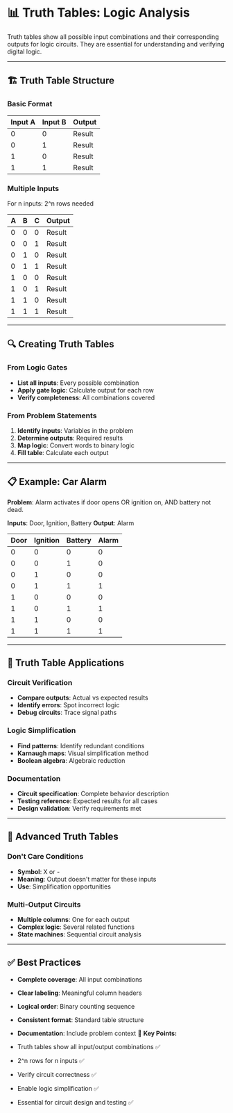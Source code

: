 # 📊 Truth Tables: Logic Analysis

Truth tables show all possible input combinations and their corresponding outputs for logic circuits. They are essential for understanding and verifying digital logic.

---

## 🏗️ Truth Table Structure

### Basic Format
| Input A | Input B | Output |
|---------|---------|--------|
| 0 | 0 | Result |
| 0 | 1 | Result |
| 1 | 0 | Result |
| 1 | 1 | Result |

### Multiple Inputs
For n inputs: 2^n rows needed

| A | B | C | Output |
|---|---|---|--------|
| 0 | 0 | 0 | Result |
| 0 | 0 | 1 | Result |
| 0 | 1 | 0 | Result |
| 0 | 1 | 1 | Result |
| 1 | 0 | 0 | Result |
| 1 | 0 | 1 | Result |
| 1 | 1 | 0 | Result |
| 1 | 1 | 1 | Result |

---

## 🔍 Creating Truth Tables

### From Logic Gates
- **List all inputs**: Every possible combination
- **Apply gate logic**: Calculate output for each row
- **Verify completeness**: All combinations covered

### From Problem Statements
1. **Identify inputs**: Variables in the problem
2. **Determine outputs**: Required results
3. **Map logic**: Convert words to binary logic
4. **Fill table**: Calculate each output

---

## 📋 Example: Car Alarm

**Problem**: Alarm activates if door opens OR ignition on, AND battery not dead.

**Inputs**: Door, Ignition, Battery
**Output**: Alarm

| Door | Ignition | Battery | Alarm |
|------|----------|---------|-------|
| 0 | 0 | 0 | 0 |
| 0 | 0 | 1 | 0 |
| 0 | 1 | 0 | 0 |
| 0 | 1 | 1 | 1 |
| 1 | 0 | 0 | 0 |
| 1 | 0 | 1 | 1 |
| 1 | 1 | 0 | 0 |
| 1 | 1 | 1 | 1 |

---

## 🎯 Truth Table Applications

### Circuit Verification
- **Compare outputs**: Actual vs expected results
- **Identify errors**: Spot incorrect logic
- **Debug circuits**: Trace signal paths

### Logic Simplification
- **Find patterns**: Identify redundant conditions
- **Karnaugh maps**: Visual simplification method
- **Boolean algebra**: Algebraic reduction

### Documentation
- **Circuit specification**: Complete behavior description
- **Testing reference**: Expected results for all cases
- **Design validation**: Verify requirements met

---

## 🔧 Advanced Truth Tables

### Don't Care Conditions
- **Symbol**: X or -
- **Meaning**: Output doesn't matter for these inputs
- **Use**: Simplification opportunities

### Multi-Output Circuits
- **Multiple columns**: One for each output
- **Complex logic**: Several related functions
- **State machines**: Sequential circuit analysis

---

## ✅ Best Practices

- **Complete coverage**: All input combinations
- **Clear labeling**: Meaningful column headers
- **Logical order**: Binary counting sequence
- **Consistent format**: Standard table structure
- **Documentation**: Include problem context
📝 **Key Points:**

 

- Truth tables show all input/output combinations ✅
- 2^n rows for n inputs ✅
- Verify circuit correctness ✅
- Enable logic simplification ✅
- Essential for circuit design and testing ✅